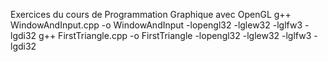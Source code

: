 Exercices du cours de Programmation Graphique avec OpenGL
g++ WindowAndInput.cpp -o WindowAndInput -lopengl32 -lglew32 -lglfw3 -lgdi32
g++ FirstTriangle.cpp -o FirstTriangle -lopengl32 -lglew32 -lglfw3 -lgdi32